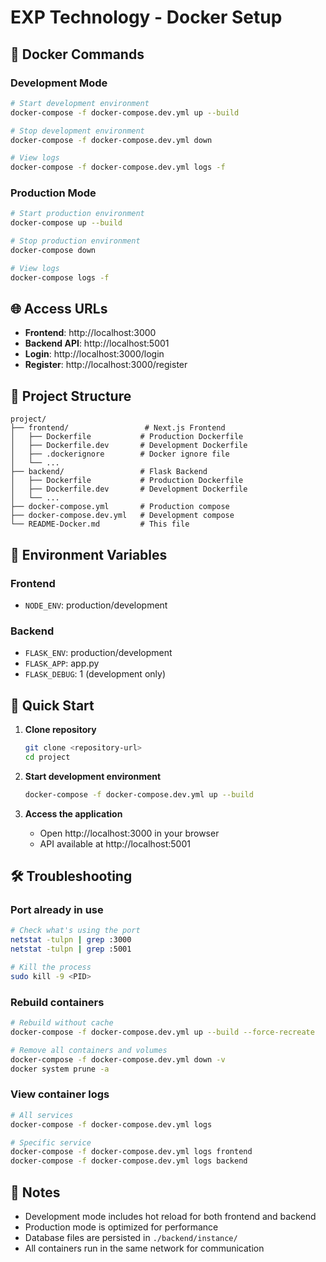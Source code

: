 # EXP Technology - Docker Setup

## 🐳 Docker Commands

### Development Mode
```bash
# Start development environment
docker-compose -f docker-compose.dev.yml up --build

# Stop development environment
docker-compose -f docker-compose.dev.yml down

# View logs
docker-compose -f docker-compose.dev.yml logs -f
```

### Production Mode
```bash
# Start production environment
docker-compose up --build

# Stop production environment
docker-compose down

# View logs
docker-compose logs -f
```

## 🌐 Access URLs

- **Frontend**: http://localhost:3000
- **Backend API**: http://localhost:5001
- **Login**: http://localhost:3000/login
- **Register**: http://localhost:3000/register

## 📁 Project Structure

```
project/
├── frontend/                 # Next.js Frontend
│   ├── Dockerfile           # Production Dockerfile
│   ├── Dockerfile.dev       # Development Dockerfile
│   ├── .dockerignore        # Docker ignore file
│   └── ...
├── backend/                 # Flask Backend
│   ├── Dockerfile           # Production Dockerfile
│   ├── Dockerfile.dev       # Development Dockerfile
│   └── ...
├── docker-compose.yml       # Production compose
├── docker-compose.dev.yml   # Development compose
└── README-Docker.md         # This file
```

## 🔧 Environment Variables

### Frontend
- `NODE_ENV`: production/development

### Backend
- `FLASK_ENV`: production/development
- `FLASK_APP`: app.py
- `FLASK_DEBUG`: 1 (development only)

## 🚀 Quick Start

1. **Clone repository**
   ```bash
   git clone <repository-url>
   cd project
   ```

2. **Start development environment**
   ```bash
   docker-compose -f docker-compose.dev.yml up --build
   ```

3. **Access the application**
   - Open http://localhost:3000 in your browser
   - API available at http://localhost:5001

## 🛠️ Troubleshooting

### Port already in use
```bash
# Check what's using the port
netstat -tulpn | grep :3000
netstat -tulpn | grep :5001

# Kill the process
sudo kill -9 <PID>
```

### Rebuild containers
```bash
# Rebuild without cache
docker-compose -f docker-compose.dev.yml up --build --force-recreate

# Remove all containers and volumes
docker-compose -f docker-compose.dev.yml down -v
docker system prune -a
```

### View container logs
```bash
# All services
docker-compose -f docker-compose.dev.yml logs

# Specific service
docker-compose -f docker-compose.dev.yml logs frontend
docker-compose -f docker-compose.dev.yml logs backend
```

## 📝 Notes

- Development mode includes hot reload for both frontend and backend
- Production mode is optimized for performance
- Database files are persisted in `./backend/instance/`
- All containers run in the same network for communication
